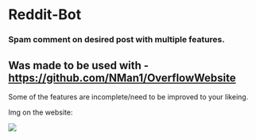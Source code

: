 # Reddit-Bot
### Spam comment on desired post with multiple features.

## Was made to be used with - https://github.com/NMan1/OverflowWebsite

Some of the features are incomplete/need to be improved to your likeing.

Img on the website:

<img src="https://i.imgur.com/dacwJ0k.png" />
